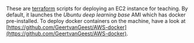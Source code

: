 These are [terraform](https://www.terraform.io/) scripts for deploying an EC2 instance for teaching. By default, it launches the *Ubuntu deep learning base* AMI which has docker pre-installed. To deploy docker containers on the machine, have a look at [https://github.com/GeertvanGeest/AWS-docker](https://github.com/GeertvanGeest/AWS-docker). 